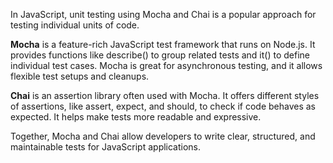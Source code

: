 In JavaScript, unit testing using Mocha and Chai is a popular approach for testing individual units of code.



**Mocha** is a feature-rich JavaScript test framework that runs on Node.js. It provides functions like describe() to group related tests and it() to define individual test cases. Mocha is great for asynchronous testing, and it allows flexible test setups and cleanups.

**Chai** is an assertion library often used with Mocha. It offers different styles of assertions, like assert, expect, and should, to check if code behaves as expected. It helps make tests more readable and expressive.

Together, Mocha and Chai allow developers to write clear, structured, and maintainable tests for JavaScript applications.
